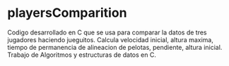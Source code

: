 # playersComparition
Codigo desarrollado en C que se usa para comparar la datos de tres jugadores haciendo jueguitos. Calcula velocidad inicial, altura maxima, tiempo de permanencia de alineacion de pelotas, pendiente, altura inicial. Trabajo de Algoritmos y estructuras de datos en C.
